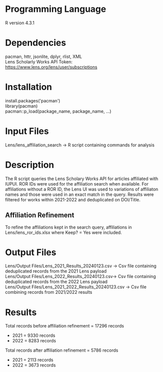 # Programming Language
R version 4.3.1

# Dependencies
pacman, httr, jsonlite, dplyr, rlist, XML  
Lens Scholarly Works API Token: https://www.lens.org/lens/user/subscriptions

# Installation
install.packages('pacman')  
library(pacman)  
pacman::p_load(package_name, package_name, ...)

# Input Files
Lens/lens_affiliation_search -> R script containing commands for analysis 

# Description
The R script queries the Lens Scholary Works API for articles affiliated with IUPUI. ROR IDs were used for the affiliation search when available. For affiliations without a ROR ID, the Lens UI was used to variations of affiliaton names and those were used in an exact match in the query. Results were filtered for works within 2021-2022 and deduplicated on DOI/Title.

## Affiliation Refinement
To refine the affiliations kept in the search query, affiliations in Lens/lens_ror_ids.xlsx where Keep? = Yes were included. 

# Output Files
Lens/Output Files/Lens_2021_Results_20240123.csv -> Csv file containing deduplicated records from the 2021 Lens payload  
Lens/Output Files/Lens_2022_Results_20240123.csv-> Csv file containing deduplicated records from the 2022 Lens payload  
Lens/Output Files/Lens_2021_2022_Results_20240123.csv -> Csv file combining records from 2021/2022 results  

# Results
Total records before affiliation refinement = 17296 records
- 2021 = 9330 records
- 2022 = 8283 records 

Total records after affiliation refinement = 5786 records
- 2021 = 2113 records
- 2022 = 3673 records

